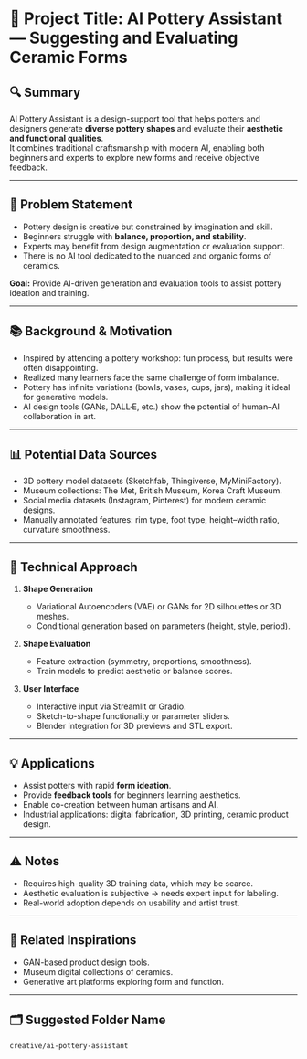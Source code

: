 # 🧠 Project Title: AI Pottery Assistant — Suggesting and Evaluating Ceramic Forms

## 🔍 Summary
AI Pottery Assistant is a design-support tool that helps potters and designers generate **diverse pottery shapes** and evaluate their **aesthetic and functional qualities**.  
It combines traditional craftsmanship with modern AI, enabling both beginners and experts to explore new forms and receive objective feedback.

---

## 🎯 Problem Statement
- Pottery design is creative but constrained by imagination and skill.  
- Beginners struggle with **balance, proportion, and stability**.  
- Experts may benefit from design augmentation or evaluation support.  
- There is no AI tool dedicated to the nuanced and organic forms of ceramics.  

**Goal:** Provide AI-driven generation and evaluation tools to assist pottery ideation and training.

---

## 📚 Background & Motivation
- Inspired by attending a pottery workshop: fun process, but results were often disappointing.  
- Realized many learners face the same challenge of form imbalance.  
- Pottery has infinite variations (bowls, vases, cups, jars), making it ideal for generative models.  
- AI design tools (GANs, DALL·E, etc.) show the potential of human–AI collaboration in art.  

---

## 📊 Potential Data Sources
- 3D pottery model datasets (Sketchfab, Thingiverse, MyMiniFactory).  
- Museum collections: The Met, British Museum, Korea Craft Museum.  
- Social media datasets (Instagram, Pinterest) for modern ceramic designs.  
- Manually annotated features: rim type, foot type, height–width ratio, curvature smoothness.  

---

## 🧪 Technical Approach
1. **Shape Generation**  
   - Variational Autoencoders (VAE) or GANs for 2D silhouettes or 3D meshes.  
   - Conditional generation based on parameters (height, style, period).  

2. **Shape Evaluation**  
   - Feature extraction (symmetry, proportions, smoothness).  
   - Train models to predict aesthetic or balance scores.  

3. **User Interface**  
   - Interactive input via Streamlit or Gradio.  
   - Sketch-to-shape functionality or parameter sliders.  
   - Blender integration for 3D previews and STL export.  

---

## 💡 Applications
- Assist potters with rapid **form ideation**.  
- Provide **feedback tools** for beginners learning aesthetics.  
- Enable co-creation between human artisans and AI.  
- Industrial applications: digital fabrication, 3D printing, ceramic product design.  

---

## ⚠️ Notes
- Requires high-quality 3D training data, which may be scarce.  
- Aesthetic evaluation is subjective → needs expert input for labeling.  
- Real-world adoption depends on usability and artist trust.  

---

## 🔗 Related Inspirations
- GAN-based product design tools.  
- Museum digital collections of ceramics.  
- Generative art platforms exploring form and function.  

---

## 🗂️ Suggested Folder Name
`creative/ai-pottery-assistant`
